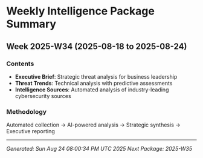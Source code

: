 # Weekly Intelligence Package Summary
## Week 2025-W34 (2025-08-18 to 2025-08-24)

### Contents
- **Executive Brief**: Strategic threat analysis for business leadership
- **Threat Trends**: Technical analysis with predictive assessments
- **Intelligence Sources**: Automated analysis of industry-leading cybersecurity sources

### Methodology  
Automated collection → AI-powered analysis → Strategic synthesis → Executive reporting

---
*Generated: Sun Aug 24 08:00:34 PM UTC 2025*
*Next Package: 2025-W35*
